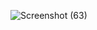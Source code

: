 
![Screenshot (63)](https://github.com/user-attachments/assets/50df6ca6-9ff3-4183-b7f8-f0425b441156)

